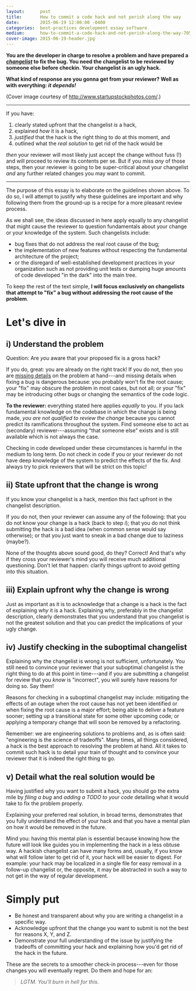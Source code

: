 ```yaml
---
layout:      post
title:       How to commit a code hack and not perish along the way
date:        2015-06-19 12:00:00 -0400
categories:  best-practices development essay software
medium:      how-to-commit-a-code-hack-and-not-perish-along-the-way-7059dac49df6
cover-image: 2015-06-19-header.jpg
---
```


**You are the developer in charge to resolve a problem and have prepared a _[changelist](http://svnbook.red-bean.com/en/1.7/svn.advanced.changelists.html)_ to fix the bug. You need the changelist to be reviewed by someone else before checkin. Your changelist _is_ an ugly hack.**

**What kind of response are you gonna get from your reviewer?  Well as with everything: _it depends!_**

(Cover image courtesy of <http://www.startupstockphotos.com/>.)

* * *

If you have:

1. clearly stated upfront that the changelist _is_ a hack,
1. explained _how_ it is a hack,
1. _justified_ that the hack is the right thing to do at this moment, and
1. outlined what the _real solution_ to get rid of the hack would be

_then_ your reviewer will most likely just accept the change without fuss (!) and will proceed to review its contents per se. But if you miss _any_ of those steps, then your reviewer is going to be super-critical about your changelist _and_ any further related changes you may want to commit.

* * *

The purpose of this essay is to elaborate on the guidelines shown above. To do so, I will attempt to justify why these guidelines are important and why following them from the ground-up is a recipe for a more pleasant review process.

As we shall see, the ideas discussed in here apply equally to any changelist that might cause the reviewer to question fundamentals about your change or your knowledge of the system. Such changelists include:

* bug fixes that do not address the real root cause of the bug;
* the implementation of new features without respecting the fundamental architecture of the project;
* or the disregard of well-established development practices in your organization such as not providing unit tests or dumping huge amounts of code developed "in the dark" into the main tree.

To keep the rest of the text simple, **I will focus exclusively on changelists that attempt to "fix" a bug without addressing the root cause of the problem**.

# Let's dive in

## i) Understand the problem

Question: Are _you_ aware that your proposed fix is a gross hack?

If you do, great: you are already on the right track! If you do not, then you are [missing details](https://en.wikipedia.org/wiki/DunningKruger_effect) on the problem at hand---and missing details when fixing a bug is dangerous because: you probably won't fix the root cause; your "fix" may obscure the problem in most cases, but not all; or your "fix" may be introducing other bugs or changing the semantics of the code logic.

**To the reviewer:** everything stated here applies _equally_ to you. If you lack fundamental knowledge on the codebase in which the change is being made, _you are not qualified to review the change_ because you cannot predict its ramifications throughout the system. Find someone else to act as (secondary) reviewer---assuming "that someone else" exists and is still available which is not always the case.

Checking in code developed under these circumstances is harmful in the medium to long term. Do not check in code if you or your reviewer do not have deep knowledge of the system to predict the effects of the fix. And always try to pick reviewers that will be strict on this topic!

## ii) State upfront that the change is wrong

If you know your changelist is a hack, mention this fact upfront in the changelist description.

If you do not, then your reviewer can assume any of the following: that you do not know your change is a hack (back to step _i_); that you do not think submitting the hack is a bad idea (when common sense would say otherwise); or that you just want to sneak in a bad change due to laziness (maybe?).

None of the thoughts above sound good, do they? Correct! And that's why if they cross your reviewer's mind you will receive much additional questioning.  Don't let that happen: clarify things upfront to avoid getting into this situation.

## iii) Explain upfront why the change is wrong

Just as important as it is to acknowledge that a change is a hack is the fact of explaining _why_ it is a hack. Explaining why, preferably in the changelist description, clearly demonstrates that you understand that you changelist is not the greatest solution and that you can predict the implications of your ugly change.

## iv) Justify checking in the suboptimal changelist

Explaining why the changelist is wrong is not sufficient, unfortunately. You still need to convince your reviewer that your suboptimal changelist is the right thing to do at this point in time---and if you are submitting a changelist for review that you _know_ is "incorrect", you will surely have reasons for doing so. Say them!

Reasons for checking in a suboptimal changelist may include: mitigating the effects of an outage when the root cause has not yet been identified or when fixing the root cause is a major effort; being able to deliver a feature sooner; setting up a transitional state for some other upcoming code; or applying a temporary change that will soon be removed by a refactoring.

Remember: we are engineering solutions to problems and, as is often said: "engineering is the science of tradeoffs". Many times, all things considered, a hack is the best approach to resolving the problem at hand. All it takes to commit such hack is to detail your train of thought and to convince your reviewer that it is indeed the right thing to go.

## v) Detail what the real solution would be

Having justified why you want to submit a hack, you should go the extra mile by _filing a bug_ and _adding a TODO to your code_ detailing what it would take to fix the problem properly.

Explaining your preferred real solution, in broad terms, demonstrates that you fully understand the effect of your hack and that you have a mental plan on how it would be removed in the future.

Mind you: having this mental plan is essential because knowing how the future will look like guides you in implementing the hack in a less obtuse way. A hackish changelist can have many forms and, usually, if you know what will follow later to get rid of it, your hack will be easier to digest. For example: your hack may be localized in a single file for easy removal in a follow-up changelist or, the opposite, it may be abstracted in such a way to not get in the way of regular development.

# Simply put

* Be honest and transparent about why you are writing a changelist in a specific way.
* Acknowledge upfront that the change you want to submit is not the best for reasons X, Y, and Z.
* Demonstrate your full understanding of the issue by justifying the tradeoffs of committing your hack and explaining how you'd get rid of the hack in the future.

These are the secrets to a smoother check-in process---even for those changes you will eventually regret. Do them and hope for an:

> _LGTM. You'll burn in hell for this._
